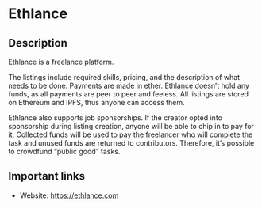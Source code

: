 # Ethlance

## Description

Ethlance is a freelance platform.

The listings include required skills, pricing, and the description of what needs to be done. Payments are made in ether. Ethlance doesn’t hold any funds, as all payments are peer to peer and feeless. All listings are stored on Ethereum and IPFS, thus anyone can access them.

Ethlance also supports job sponsorships. If the creator opted into sponsorship during listing creation, anyone will be able to chip in to pay for it. Collected funds will be used to pay the freelancer who will complete the task and unused funds are returned to contributors. Therefore, it’s possible to crowdfund “public good” tasks.

## Important links

* Website: https://ethlance.com
